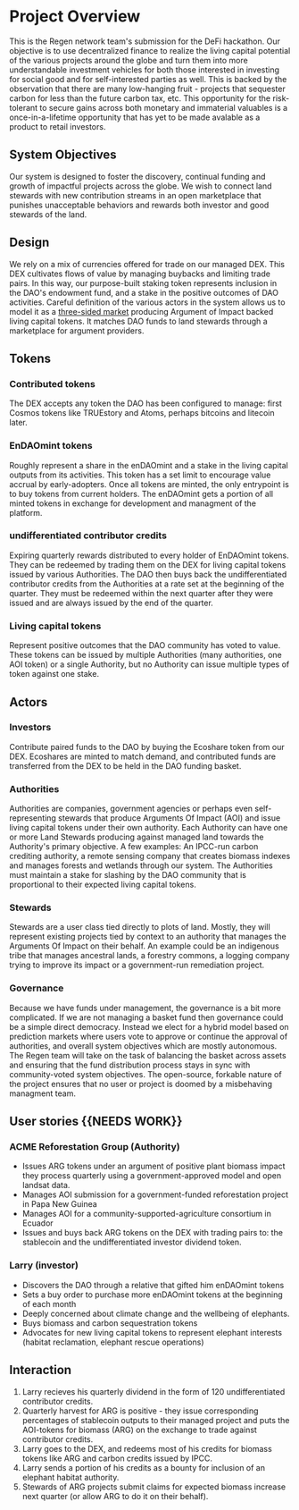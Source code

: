 # Project Overview

This is the Regen network team's submission for the DeFi hackathon. Our objective is to use decentralized finance to realize the living capital potential of the various projects around the globe and turn them into more understandable investment vehicles for both those interested in investing for social good and for self-interested parties as well. This is backed by the observation that there are many low-hanging fruit - projects that sequester carbon for less than the future carbon tax, etc. This opportunity for the risk-tolerant to secure gains across both monetary and immaterial valuables is a once-in-a-lifetime opportunity that has yet to be made avalable as a product to retail investors.

## System Objectives

Our system is designed to foster the discovery, continual funding and growth of impactful projects across the globe. We wish to connect land stewards with new contribution streams in an open marketplace that punishes unacceptable behaviors and rewards both investor and good stewards of the land.

## Design

We rely on a mix of currencies offered for trade on our managed DEX. This DEX cultivates flows of value by managing buybacks and limiting trade pairs. In this way, our purpose-built staking token represents inclusion in the DAO's endowment fund, and a stake in the positive outcomes of DAO activities. Careful definition of the various actors in the system allows us to model it as a [three-sided market](https://github.com/BlockScience/cadCAD-Tutorials/blob/master/02%20Reference%20Models/ThreeSidedBasic/3%20sided%20model.ipynb) producing Argument of Impact backed living capital tokens. It matches DAO funds to land stewards through a marketplace for argument providers.

## Tokens

### Contributed tokens

The DEX accepts any token the DAO has been configured to manage: first Cosmos tokens like TRUEstory and Atoms, perhaps bitcoins and litecoin later.

### EnDAOmint tokens

Roughly represent a share in the enDAOmint and a stake in the living capital outputs from its activities. This token has a set limit to encourage value accrual by early-adopters. Once all tokens are minted, the only entrypoint is to buy tokens from current holders. The enDAOmint gets a portion of all minted tokens in exchange for development and managment of the platform.

### undifferentiated contributor credits

Expiring quarterly rewards distributed to every holder of EnDAOmint tokens. They can be redeemed by trading them on the DEX for living capital tokens issued by various Authorities. The DAO then buys back the undifferentiated contributor credits from the Authorities at a rate set at the beginning of the quarter. They must be redeemed within the next quarter after they were issued and are always issued by the end of the quarter.

### Living capital tokens

Represent positive outcomes that the DAO community has voted to value. These tokens can be issued by multiple Authorities (many authorities, one AOI token) or a single Authority, but no Authority can issue multiple types of token against one stake.

## Actors

### Investors

Contribute paired funds to the DAO by buying the Ecoshare token from our DEX. Ecoshares are minted to match demand, and contributed funds are transferred from the DEX to be held in the DAO funding basket.

### Authorities

Authorities are companies, government agencies or perhaps even self-representing stewards that produce Arguments Of Impact (AOI) and issue living capital tokens under their own authority. Each Authority can have one or more Land Stewards producing against managed land towards the Authority's primary objective. A few examples: An IPCC-run carbon crediting authority, a remote sensing company that creates biomass indexes and manages forests and wetlands through our system. The Authorities must maintain a stake for slashing by the DAO community that is proportional to their expected living capital tokens. 

### Stewards

Stewards are a user class tied directly to plots of land. Mostly, they will represent existing projects tied by context to an authority that manages the Arguments Of Impact on their behalf. An example could be an indigenous tribe that manages ancestral lands, a forestry commons, a logging company trying to improve its impact or a government-run remediation project. 

### Governance

Because we have funds under management, the governance is a bit more complicated. If we are not managing a basket fund then governance could be a simple direct democracy. Instead we elect for a hybrid model based on prediction markets where users vote to approve or continue the approval of authorities, and overall system objectives which are mostly autonomous. The Regen team will take on the task of balancing the basket across assets and ensuring that the fund distribution process stays in sync with community-voted system objectives. The open-source, forkable nature of the project ensures that no user or project is doomed by a misbehaving managment team.

## User stories {{NEEDS WORK}}

### ACME Reforestation Group (Authority)

* Issues ARG tokens under an argument of positive plant biomass impact they process quarterly using a government-approved model and open landsat data.
* Manages AOI submission for a government-funded reforestation project in Papa New Guinea
* Manages AOI for a community-supported-agriculture consortium in Ecuador
* Issues and buys back ARG tokens on the DEX with trading pairs to: the stablecoin and the undifferentiated investor dividend token.

### Larry (investor)

* Discovers the DAO through a relative that gifted him enDAOmint tokens
* Sets a buy order to purchase more enDAOmint tokens at the beginning of each month
* Deeply concerned about climate change and the wellbeing of elephants.
* Buys biomass and carbon sequestration tokens
* Advocates for new living capital tokens to represent elephant interests (habitat reclamation, elephant rescue operations)

## Interaction

1. Larry recieves his quarterly dividend in the form of 120 undifferentiated contributor credits.
2. Quarterly harvest for ARG is positive - they issue corresponding percentages of stablecoin outputs to their managed project and puts the AOI-tokens for biomass (ARG) on the exchange to trade against contributor credits.
3. Larry goes to the DEX, and redeems most of his credits for biomass tokens like ARG and carbon credits issued by IPCC.
4. Larry sends a portion of his credits as a bounty for inclusion of an elephant habitat authority.
5. Stewards of ARG projects submit claims for expected biomass increase next quarter (or allow ARG to do it on their behalf).
